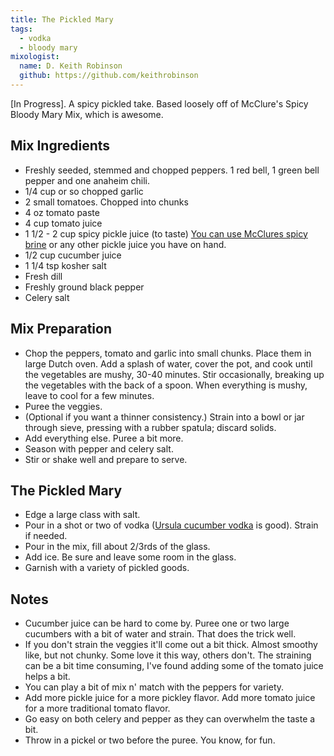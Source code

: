 ```yaml
---
title: The Pickled Mary
tags:
  - vodka
  - bloody mary
mixologist:
  name: D. Keith Robinson
  github: https://github.com/keithrobinson
---
```


[In Progress]. A spicy pickled take. Based loosely off of McClure's Spicy Bloody Mary Mix, which is awesome.

Mix Ingredients
-----------


* Freshly seeded, stemmed and chopped peppers. 1 red bell, 1 green bell pepper and one anaheim chili.
* 1/4 cup or so chopped garlic
* 2 small tomatoes. Chopped into chunks
* 4 oz tomato paste
* 4 cup tomato juice
* 1 1/2 - 2 cup spicy pickle juice (to taste) [You can use McClures spicy brine](http://www.mcclurespickles.com/products/brine) or any other pickle juice you have on hand.
* 1/2 cup cucumber juice
* 1 1/4 tsp kosher salt
* Fresh dill
* Freshly ground black pepper
* Celery salt


Mix Preparation
-----------
* Chop the peppers, tomato and garlic into small chunks. Place them in large Dutch oven.  Add a splash of water, cover the pot, and cook until the vegetables are mushy, 30-40 minutes.  Stir occasionally, breaking up the vegetables with the back of a spoon.  When everything is mushy, leave to cool for a few minutes.
* Puree the veggies.
* (Optional if you want a thinner consistency.) Strain into a bowl or jar through sieve, pressing with a rubber spatula; discard solids.
* Add everything else. Puree a bit more.
* Season with pepper and celery salt.
* Stir or shake well and prepare to serve.

The Pickled Mary
-----------

* Edge a large class with salt.
* Pour in a shot or two of vodka ([Ursula cucumber vodka](http://www.the-mason-jar.com/infusions/vodka/ursula.html) is good). Strain if needed.
* Pour in the mix, fill about 2/3rds of the glass.
* Add ice. Be sure and leave some room in the glass.
* Garnish with a variety of pickled goods.


Notes
-----------

* Cucumber juice can be hard to come by. Puree one or two large cucumbers with a bit of water and strain. That does the trick well.
* If you don't strain the veggies it'll come out a bit thick. Almost smoothy like, but not chunky. Some love it this way, others don't. The straining can be a bit time consuming, I've found adding some of the tomato juice helps a bit.
* You can play a bit of mix n' match with the peppers for variety.
* Add more pickle juice for a more pickley flavor. Add more tomato juice for a more traditional tomato flavor.
* Go easy on both celery and pepper as they can overwhelm the taste a bit.
* Throw in a pickel or two before the puree. You know, for fun.